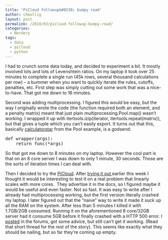 ```yaml
---
title: 'PiCloud followup&#8230; bumpy road'
author: chmullig
layout: post
permalink: /2010/03/picloud-followup-bumpy-road/
categories:
  - Nerdery
tags:
  - data
  - picloud
  - python
---
```

I had to crunch some data today, and decided to experiment a bit. It mostly involved lots and lots of Levenshtein ratios. On my laptop it took over 25 minutes to complete a single run (45k rows, several thousand calculations per row) &#8211; a bummer when you want to quickly iterate the rules, cutoffs, penalties, etc. First step was simply cutting out some work that was a nice-to-have. That got me down to 16 minutes.

Second was adding multiprocessing. I figured this would be easy, but the way I originally wrote the code (the function required both an element, and a penalty matrix) meant that just plain multiprocessing.Pool.map() wasn&#8217;t working. I wrapped it up with itertools.izip(iterator, itertools.repeat(matrix)), but that gives a tuple which you can&#8217;t easily export. It turns out that this, basically [calculatorstar][1] from the Pool example, is a godsend:

<pre>def wrapper(args):
    return func(*args)
</pre>

So that got me down to 8 minutes on my laptop. However the cool part is that on an 8 core server I was down to only 1 minute, 30 seconds. Those are the sorts of iteration times I can deal with.

Then I decided to try the [PiCloud][2]. After [trying it out ][3]earlier this week I thought it would be interesting to test it on a real problem that linearly scales with more cores.  They advertise it in the docs, so I figured maybe it would be useful and even faster. Not so fast. It was easy to write after I already had multiprocessing working, but the first version literally crashed my laptop. I later figured out that the &#8220;naive&#8221; way to write it made it suck up all the RAM on the system. After less than 5 minutes I killed it with 1.7GB/2GB consumed. Running it on the aforementioned 8 core/32GB server had it consume 5GB before it finally crashed with a HTTP 500 error. I [posted][4] in the forums, got some advice, but still can&#8217;t get it working. (Read that short thread for the rest of the story). This seems like exactly what they should be nailing, but so far they&#8217;re coming up empty.

 [1]: http://docs.python.org/library/multiprocessing.html#examples
 [2]: http://picloud.com
 [3]: 2010/03/picloud-introduction
 [4]: http://support.picloud.com/entries/126939-cloud-map-using-huge-amounts-of-memory-failing